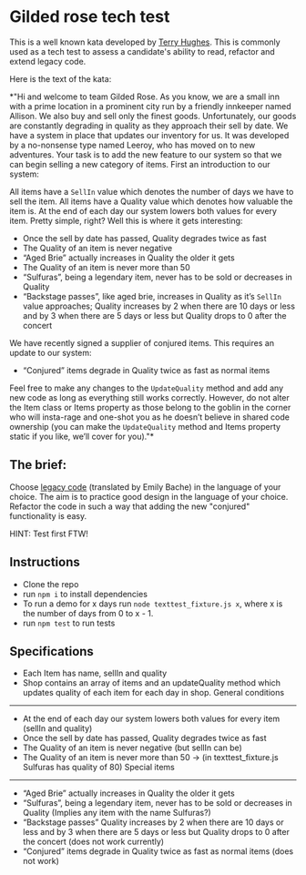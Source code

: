 # Gilded rose tech test

This is a well known kata developed by [Terry Hughes](http://iamnotmyself.com/2011/02/13/refactor-this-the-gilded-rose-kata/). This is commonly used as a tech test to assess a candidate's ability to read, refactor and extend legacy code.

Here is the text of the kata:

*"Hi and welcome to team Gilded Rose. As you know, we are a small inn with a prime location in a prominent city run by a friendly innkeeper named Allison. We also buy and sell only the finest goods. Unfortunately, our goods are constantly degrading in quality as they approach their sell by date. We have a system in place that updates our inventory for us. It was developed by a no-nonsense type named Leeroy, who has moved on to new adventures. Your task is to add the new feature to our system so that we can begin selling a new category of items. First an introduction to our system:

All items have a `SellIn` value which denotes the number of days we have to sell the item. All items have a Quality value which denotes how valuable the item is. At the end of each day our system lowers both values for every item. Pretty simple, right? Well this is where it gets interesting:

- Once the sell by date has passed, Quality degrades twice as fast
- The Quality of an item is never negative
- “Aged Brie” actually increases in Quality the older it gets
- The Quality of an item is never more than 50
- “Sulfuras”, being a legendary item, never has to be sold or decreases in Quality
- “Backstage passes”, like aged brie, increases in Quality as it’s `SellIn` value approaches; Quality increases by 2 when there are 10 days or less and by 3 when there are 5 days or less but Quality drops to 0 after the concert

We have recently signed a supplier of conjured items. This requires an update to our system:

* “Conjured” items degrade in Quality twice as fast as normal items

Feel free to make any changes to the `UpdateQuality` method and add any new code as long as everything still works correctly. However, do not alter the Item class or Items property as those belong to the goblin in the corner who will insta-rage and one-shot you as he doesn’t believe in shared code ownership (you can make the `UpdateQuality` method and Items property static if you like, we’ll cover for you)."*

## The brief:

Choose [legacy code](https://github.com/emilybache/GildedRose-Refactoring-Kata) (translated by Emily Bache) in the language of your choice. The aim is to practice good design in the language of your choice. Refactor the code in such a way that adding the new "conjured" functionality is easy.

HINT: Test first FTW!

## Instructions

- Clone the repo
- run `npm i` to install dependencies
- To run a demo for x days run `node texttest_fixture.js x`, where x is the number of days from 0 to x - 1.
- run `npm test` to run tests

## Specifications

- Each Item has name, sellIn and quality
- Shop contains an array of items and an updateQuality method which updates quality of each item for each day in shop.
General conditions
-------
- At the end of each day our system lowers both values for every item (sellIn and quality)
- Once the sell by date has passed, Quality degrades twice as fast
- The Quality of an item is never negative (but sellIn can be)
- The Quality of an item is never more than 50 -> (in texttest_fixture.js Sulfuras has quality of 80)
Special items
---------
- “Aged Brie” actually increases in Quality the older it gets
- “Sulfuras”, being a legendary item, never has to be sold or decreases in Quality (Implies any item with the name Sulfuras?)
- “Backstage passes” Quality increases by 2 when there are 10 days or less and by 3 when there are 5 days or less but Quality drops to 0 after the concert (does not work currently)
- “Conjured” items degrade in Quality twice as fast as normal items (does not work)
